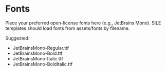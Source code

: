 # Fonts

Place your preferred open-license fonts here (e.g., JetBrains Mono).
SILE templates should load fonts from assets/fonts by filename.

Suggested:
- JetBrainsMono-Regular.ttf
- JetBrainsMono-Bold.ttf
- JetBrainsMono-Italic.ttf
- JetBrainsMono-BoldItalic.ttf
